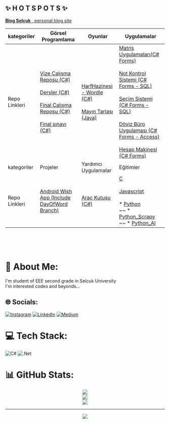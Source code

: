 ## ✨ H O T S P O T S ✨

<p align = "center">

[**Blog Selçuk** , personal blog site](https://selcukdinc.github.io/)

kategoriler|Görsel Programlama|Oyunlar|Uygulamalar
--|--|--|--
Repo Linkleri | <br>[Vize Çalışma Reposu (C#)](https://github.com/selcukdinc/VizeCalisma)<br><br>[Dersler (C#)](https://github.com/selcukdinc/gorsel-programlama)<br><br>[Final Çalışma Reposu (C#)](https://github.com/selcukdinc/GP_FinalCalisma)<br><br>[Final sınavı (C#)](https://github.com/selcukdinc/GP_Final)<br><br>| [HarfHazinesi - Wordle (C#)](https://github.com/selcukdinc/HarfHazinesiPub) <br><br> [Mayın Tarlası (Java)](https://github.com/selcukdinc/JavaMineSweeper)|[Matris Uygulamaları(C# Forms)](https://github.com/selcukdinc/matrisUygulamalariCSharp)<br><br>[Not Kontrol Sistemi (C# Forms - SQL)](https://github.com/selcukdinc/NKS)<br><br>[Seçim Sistemi (C# Forms - SQL)](https://github.com/selcukdinc/secimSistemi)<br><br>[Döviz Büro Uygulaması (C# Forms - Access)](https://github.com/selcukdinc/DovizBuro)<br><br>[Hesap Makinesi (C# Forms)](https://github.com/selcukdinc/BasitHesapMakinesiCSharp)
kategoriler | Projeler | Yardımcı Uygulamalar | Eğitimler 
Repo Linkleri |<br>[Android Wish App (Include DayOfWord Branch)](https://github.com/selcukdinc/androidWishApp) <br><br>| [Araç Kutusu (C#)](https://github.com/selcukdinc/AracKutusu-CSharp) | [C](https://github.com/selcukdinc/HelloC)<br><br>[Javascript](https://github.com/selcukdinc/HelloJavascript)<br><br> * [Python](https://github.com/selcukdinc/HelloPython)<br>~~ * [Python_Scrapy](https://github.com/selcukdinc/Python_HelloScrapy)<br>~~ * [Python_AI](https://github.com/selcukdinc/Python_AI)

</p>

<br><br><br>
# 💫 About Me:
I'm student of EEE second grade in Selcuk University<br>I'm interested codes and beyonds...<br>

## 🌐 Socials:

[![Instagram](https://img.shields.io/badge/Instagram-%23E4405F.svg?logo=Instagram&logoColor=white)](https://instagram.com/selcuk._._) [![LinkedIn](https://img.shields.io/badge/LinkedIn-%230077B5.svg?logo=linkedin&logoColor=white)](https://linkedin.com/in/selcukdinc) [![Medium](https://img.shields.io/badge/Medium-12100E?logo=medium&logoColor=white)](https://medium.com/@@selcukdinc2508) 

# 💻 Tech Stack:
![C#](https://img.shields.io/badge/c%23-%23239120.svg?style=for-the-badge&logo=csharp&logoColor=white) ![.Net](https://img.shields.io/badge/.NET-5C2D91?style=for-the-badge&logo=.net&logoColor=white)

# 📊 GitHub Stats:
<p align="center">
<img src=https://github-readme-stats.vercel.app/api?username=selcukdinc&theme=merko&hide_border=true&include_all_commits=false&count_private=false><br/> 
<img src=https://github-readme-streak-stats.herokuapp.com/?user=selcukdinc&theme=merko&hide_border=true><br/>
<img src=https://github-readme-stats.vercel.app/api/top-langs/?username=selcukdinc&theme=merko&hide_border=true&include_all_commits=false&count_private=false&layout=compact></p>


---
<p align="center">
<img src=https://visitcount.itsvg.in/api?id=selcukdinc&icon=6&color=3)](https://visitcount.itsvg.in> </p>


<!-- Proudly created with GPRM ( https://gprm.itsvg.in ) -->
